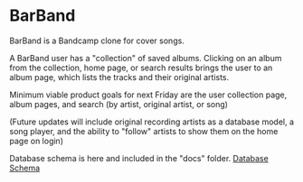 # BarBand

BarBand is a Bandcamp clone for cover songs.

A BarBand user has a "collection" of saved albums. Clicking on an album from the collection, home page, or search results brings the user to an album page, which lists the tracks and their original artists.

Minimum viable product goals for next Friday are the user collection page, album pages, and search (by artist, original artist, or song)

(Future updates will include original recording artists as a database model, a song player, and the ability to "follow" artists to show them on the home page on login)

Database schema is here and included in the "docs" folder.
[Database Schema](https://dbdiagram.io/d/60a6ef39b29a09603d15da24)
